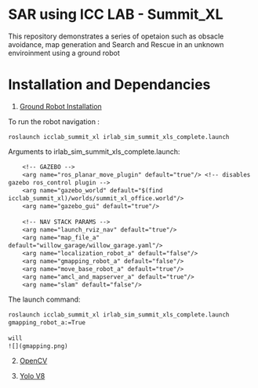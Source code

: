 # SAR using ICC LAB - Summit_XL

This repository demonstrates a series of opetaion such as obsacle avoidance, map generation and Search and Rescue in an unknown enviroinment using a ground robot

# Installation and Dependancies

1. [Ground Robot Installation](https://github.com/icclab/rosdocked-irlab)

To run the robot navigation :

	roslaunch icclab_summit_xl irlab_sim_summit_xls_complete.launch
  
  Arguments to irlab_sim_summit_xls_complete.launch:

        <!-- GAZEBO -->
        <arg name="ros_planar_move_plugin" default="true"/> <!-- disables gazebo ros_control plugin -->
        <arg name="gazebo_world" default="$(find icclab_summit_xl)/worlds/summit_xl_office.world"/>
        <arg name="gazebo_gui" default="true"/>

        <!-- NAV STACK PARAMS -->
        <arg name="launch_rviz_nav" default="true"/>
        <arg name="map_file_a" default="willow_garage/willow_garage.yaml"/>
        <arg name="localization_robot_a" default="false"/>
        <arg name="gmapping_robot_a" default="false"/>
        <arg name="move_base_robot_a" default="true"/>
        <arg name="amcl_and_mapserver_a" default="true"/>
        <arg name="slam" default="false"/>
	
 The launch command:
 
  	roslaunch icclab_summit_xl irlab_sim_summit_xls_complete.launch gmapping_robot_a:=True 
        
	will 
	![](gmapping.png) 
2. [OpenCV](https://github.com/opencv/opencv-python)

3. [Yolo V8](https://github.com/ultralytics/ultralytics)
  
